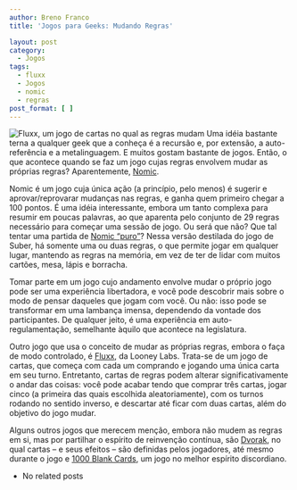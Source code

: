 ```yaml
---
author: Breno Franco
title: 'Jogos para Geeks: Mudando Regras'

layout: post
category:
  - Jogos
tags:
  - fluxx
  - Jogos
  - nomic
  - regras
post_format: [ ]
---
```

![Fluxx, um jogo de cartas no qual as regras mudam][1] Uma idéia bastante terna a qualquer geek que a conheça é a recursão e, por extensão, a auto-referência e a metalinguagem. E muitos gostam bastante de jogos. Então, o que acontece quando se faz um jogo cujas regras envolvem mudar as próprias regras? Aparentemente, [Nomic][2].

Nomic é um jogo cuja única ação (a princípio, pelo menos) é sugerir e aprovar/reprovarar mudanças nas regras, e ganha quem primeiro chegar a 100 pontos. É uma idéia interessante, embora um tanto complexa para resumir em poucas palavras, ao que aparenta pelo conjunto de 29 regras necessário para começar uma sessão de jogo. Ou será que não? Que tal tentar uma partida de [Nomic “puro”][3]? Nessa versão destilada do jogo de Suber, há somente uma ou duas regras, o que permite jogar em qualquer lugar, mantendo as regras na memória, em vez de ter de lidar com muitos cartões, mesa, lápis e borracha.

Tomar parte em um jogo cujo andamento envolve mudar o próprio jogo pode ser uma experiência libertadora, e você pode descobrir mais sobre o modo de pensar daqueles que jogam com você. Ou não: isso pode se transformar em uma lambança imensa, dependendo da vontade dos participantes. De qualquer jeito, é uma experiência em auto-regulamentação, semelhante àquilo que acontece na legislatura.

Outro jogo que usa o conceito de mudar as próprias regras, embora o faça de modo controlado, é [Fluxx][4], da Looney Labs. Trata-se de um jogo de cartas, que começa com cada um comprando e jogando uma única carta em seu turno. Entretanto, cartas de regras podem alterar significativamente o andar das coisas: você pode acabar tendo que comprar três cartas, jogar cinco (a primeira das quais escolhida aleatoriamente), com os turnos rodando no sentido inverso, e descartar até ficar com duas cartas, além do objetivo do jogo mudar.

Alguns outros jogos que merecem menção, embora não mudem as regras em si, mas por partilhar o espírito de reinvenção contínua, são [Dvorak][5], no qual cartas – e seus efeitos – são definidas pelos jogadores, até mesmo durante o jogo e [1000 Blank Cards][6], um jogo no melhor espírito discordiano. 

*   No related posts












 [1]: http://vidageek.net/wp-content/uploads/2008/09/fluxx-150x150.jpg "Fluxx"
 [2]: http://www.earlham.edu/%7Epeters/writing/nomic.htm
 [3]: http://www.playagaingames.com/games/pure_nomice
 [4]: http://wunderland.com/LooneyLabs/Fluxx/Default.html
 [5]: http://www.dvorakgame.co.uk/index.php/Main_Page
 [6]: http://www.geocities.com/nconner23/bwcards.html





